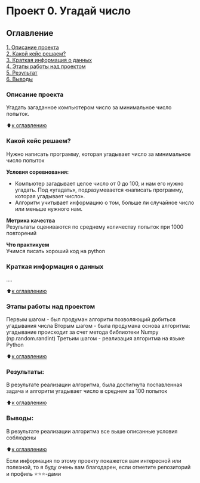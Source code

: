 # Проект 0. Угадай число

## Оглавление  
[1. Описание проекта](https://github.com/rombes/sf_data_science/tree/main/project_1/README.md#Описание-проекта)  
[2. Какой кейс решаем?](https://github.com/rombes/sf_data_science/tree/main/project_1/README.md#Какой-кейс-решаем)  
[3. Краткая информация о данных](https://github.com/rombes/sf_data_science/tree/main/project_1/README.md#Краткая-информация-о-данных)  
[4. Этапы работы над проектом](https://github.com/rombes/sf_data_science/tree/main/project_1/README.md#Этапы-работы-над-проектом)  
[5. Результат](https://github.com/rombes/sf_data_science/tree/main/project_1/README.md#Результат)    
[6. Выводы](https://github.com/rombes/sf_data_science/tree/main/project_1/README.md#Выводы) 

### Описание проекта    
Угадать загаданное компьютером число за минимальное число попыток.

:arrow_up:[к оглавлению](https://github.com/rombes/sf_data_science/tree/main/project_1/README.md)


### Какой кейс решаем?    
Нужно написать программу, которая угадывает число за минимальное число попыток

**Условия соревнования:**  
- Компьютер загадывает целое число от 0 до 100, и нам его нужно угадать. Под «угадать», подразумевается «написать программу, которая угадывает число».
- Алгоритм учитывает информацию о том, больше ли случайное число или меньше нужного нам.

**Метрика качества**     
Результаты оцениваются по среднему количеству попыток при 1000 повторений

**Что практикуем**     
Учимся писать хороший код на python


### Краткая информация о данных
....
  
:arrow_up:[к оглавлению](https://github.com/rombes/sf_data_science/tree/main/project_1/README.md#Оглавление)


### Этапы работы над проектом  
Первым шагом - был продуман алгоритм позволяющий добиться угадывания числа 
Вторым шагом - была продумана основа алгоритма: угадывание происходит за счет метода библиотеки Numpy (np.random.randint)
Третьим шагом - реализация алгоритма на языке Python

:arrow_up:[к оглавлению](https://github.com/rombes/sf_data_science/tree/main/project_1/README.md#Оглавление)


### Результаты:  
В результате реализации алгоритма, была достигнута поставленная задача и алгоритм угадывает число в среднем за 100 попыток

:arrow_up:[к оглавлению](https://github.com/rombes/sf_data_science/tree/main/project_1/README.md#Оглавление)


### Выводы:  
В результате реализации алгоритма все выше описанные условия соблюдены

:arrow_up:[к оглавлению](https://github.com/rombes/sf_data_science/tree/main/project_1/README.md#Оглавление)


Если информация по этому проекту покажется вам интересной или полезной, то я буду очень вам благодарен, если отметите репозиторий и профиль ⭐️⭐️⭐️-дами